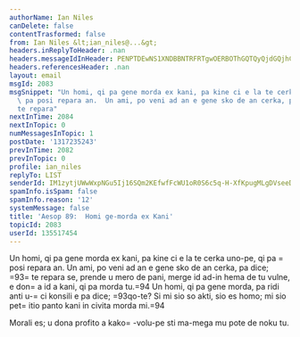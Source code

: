 ```yaml
---
authorName: Ian Niles
canDelete: false
contentTrasformed: false
from: Ian Niles &lt;ian_niles@...&gt;
headers.inReplyToHeader: .nan
headers.messageIdInHeader: PENPTDEwNS1XNDBBNTRFRTgwOERBOThGQTQyQjdGQjhCRjEwQHBoeC5nYmw+
headers.referencesHeader: .nan
layout: email
msgId: 2083
msgSnippet: "Un homi, qi pa gene morda ex kani, pa kine ci e la te cerka uno-pe, qi\
  \ pa posi repara an.  Un ami, po veni ad an e gene sko de an cerka, pa dice; \u201C\
  te repara"
nextInTime: 2084
nextInTopic: 0
numMessagesInTopic: 1
postDate: '1317235243'
prevInTime: 2082
prevInTopic: 0
profile: ian_niles
replyTo: LIST
senderId: IM1zytjUWwWxpNGu5Ij16SQm2KEfwfFcWU1oR0S6c5q-H-XfKpugMLgDVseeDV9jZ_Zh961YrytlRW5aa3JM88MSYuOj9PJo
spamInfo.isSpam: false
spamInfo.reason: '12'
systemMessage: false
title: 'Aesop 89:  Homi ge-morda ex Kani'
topicId: 2083
userId: 135517454
---
```



Un homi, qi pa gene morda ex kani, pa kine ci e la te cerka uno-pe, qi pa =
posi repara an.  Un ami, po veni ad an e gene sko de an cerka, pa dice; =93=
te repara se, prende u mero de pani, merge id ad-in hema de tu vulne, e don=
a id a kani, qi pa morda tu.=94  Un homi, qi pa gene morda, pa ridi anti u-=
ci konsili e pa dice; =93qo-te?  Si mi sio so akti, sio es homo; mi sio pet=
itio panto kani in civita morda mi.=94

 

Morali es; u dona profito a kako=
-volu-pe sti ma-mega mu pote de noku tu. 		 	   		  
